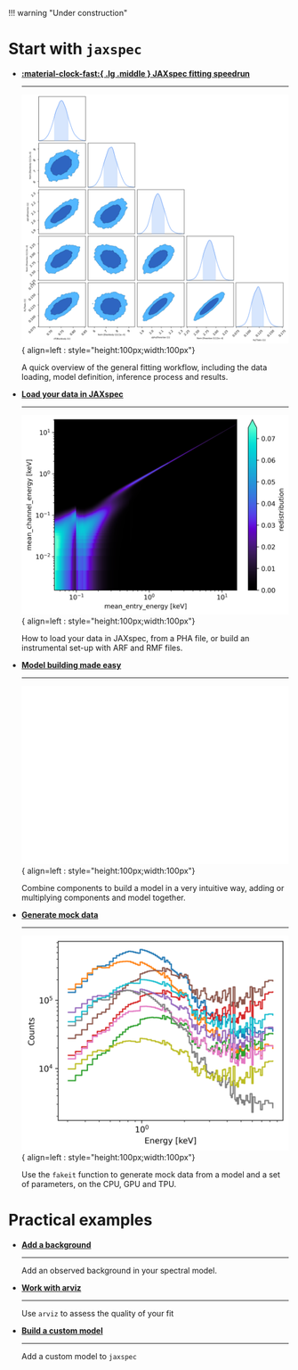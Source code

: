 !!! warning "Under construction"

# Start with `jaxspec`

<div class="grid cards" markdown>

-   [__:material-clock-fast:{ .lg .middle } JAXspec fitting speedrun__](fitting_example.md)

    ---

    ![JAXspec fitting speedrun](statics/fitting.png){ align=left : style="height:100px;width:100px"}

    A quick overview of the general fitting workflow, including the data loading, model
    definition, inference process and results.


-   [__Load your data in JAXspec__](load_data.ipynb)

    ---

    ![JAXspec rmf](statics/rmf.png){ align=left : style="height:100px;width:100px"}

    How to load your data in JAXspec, from a PHA file, or build an instrumental set-up with ARF and RMF files.

-   [__Model building made easy__](build_model.md)

    ---

    ![JAXspec model](statics/model.png){ align=left : style="height:100px;width:100px"}

    Combine components to build a model in a very intuitive way, adding or multiplying components and model together.


-   [__Generate mock data__](fakeits.md)

    ---

    ![JAXspec fakeits](statics/fakeits.png){ align=left : style="height:100px;width:100px"}

    Use the `fakeit` function to generate mock data from a model and a set of parameters, on the CPU, GPU and TPU.


</div>

# Practical examples

<div class="grid cards" markdown>

-   [__Add a background__](background.md)

    ---

    Add an observed background in your spectral model.

-   [__Work with arviz__](result_analysis.ipynb)

    ---

    Use `arviz` to assess the quality of your fit

-   [__Build a custom model__](build_custom_model.ipynb)

    ---

    Add a custom model to `jaxspec`

</div>